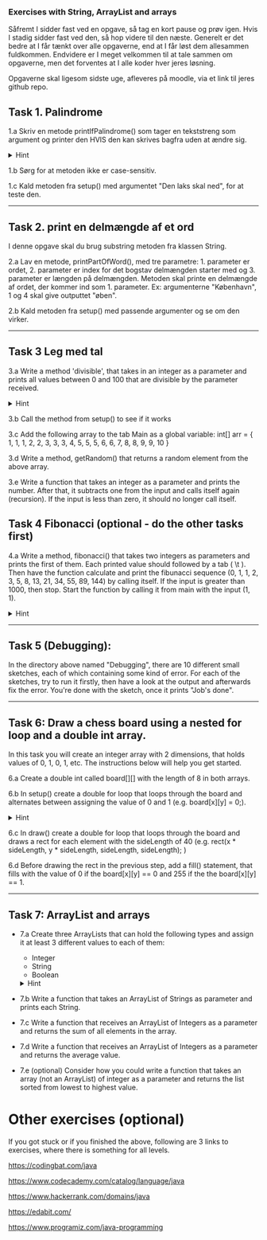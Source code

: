 ### Exercises with String, ArrayList and arrays


Såfremt I sidder fast ved en opgave, så tag en kort pause og prøv igen. Hvis I stadig sidder fast ved den, så hop videre til den næste.
Generelt er det bedre at I får tænkt over alle opgaverne, end at I får løst dem allesammen fuldkommen. 
Endvidere er I meget velkommen til at tale sammen om opgaverne, men det forventes at I alle koder hver jeres løsning. 


Opgaverne skal ligesom sidste uge, afleveres på moodle, via et link til jeres github repo. 


## Task 1. Palindrome

  1.a Skriv en metode printIfPalindrome() som tager en tekststreng som argument og printer den HVIS den kan skrives bagfra uden at ændre sig. 
  <details>
  <summary>Hint</summary>
  <p>Lad dig inspirere i dokumentationen for String klassen</p>
</details>
  
  1.b Sørg for at metoden ikke er case-sensitiv.
  
  1.c Kald metoden fra setup() med argumentet "Den laks skal ned", for at teste den.

---

## Task 2. print en delmængde af et ord

I denne opgave skal du brug substring metoden fra klassen String.

2.a Lav en metode, printPartOfWord(), med tre parametre: 1. parameter er ordet, 2. parameter er index for det bogstav delmængden starter med og 3.  parameter er længden på delmængden. Metoden skal printe en delmængde af ordet, der kommer ind som 1. parameter. 
Ex: argumenterne "København", 1 og 4  skal give outputtet "øben". 

2.b Kald metoden fra setup() med passende argumenter og se om den virker. 


---


## Task 3 Leg med tal
3.a Write a method 'divisible', that takes in an integer as a parameter and prints all values between 0 and 100 that are divisible by the parameter received. 
<details>
  <summary>Hint</summary>
  <p>you need to use the % operator</p>
</details>

3.b Call the method from setup() to see if it works

3.c Add the following array to the tab Main as a global variable: int[] arr = { 1, 1, 1, 2, 2, 3, 3, 3, 4, 5, 5, 5, 6, 6, 7, 8, 8, 9, 9, 10 }

3.d Write a method, getRandom() that returns a random element from the above array.

3.e Write a function that takes an integer as a parameter and prints the number. After that, it subtracts one from the input and calls itself again (recursion). If the input is less than zero, it should no longer call itself. 


## Task 4 Fibonacci (optional - do the other tasks first)
4.a Write a method, fibonacci() that takes two integers as parameters and prints the first of them.
 Each printed value should followed by a tab ( \\t ). Then have the function calculate and print the fibunacci sequence (0, 1, 1, 2, 3, 5, 8, 13, 21, 34, 55, 89, 144) by calling itself. If the input is greater than 1000, then stop. Start the function by calling it from main with the input (1, 1).
 <details>
  <summary>Hint</summary>
  <p>how to calculate the fibonacci sequence: https://en.wikipedia.org/wiki/Fibonacci_number</p>
</details>


---

## Task 5 (Debugging):
In the directory above named "Debugging", there are 10 different small sketches, each of which containing some kind of error. For each of the sketches, try to run it firstly, then have a look at the output and afterwards fix the error. You're done with the sketch, once it prints "Job's done". 

---

## Task 6: Draw a chess board using a nested for loop and a double int array. 
In this task you will create an integer array with 2 dimensions, that holds values of 0, 1, 0, 1, etc. The instructions below will help you get started. 

6.a Create a double int called board[][] with the length of 8 in both arrays. 

6.b In setup() create a double for loop that loops through the board and alternates between assigning the value of 0 and 1 (e.g. board[x][y] = 0;). 
<details>
  <summary>Hint</summary>
  <p>use the modulus operator</p>
</details>


6.c In draw() create a double for loop that loops through the board and draws a rect for each element with the sideLength of 40 (e.g. rect(x * sideLength, y * sideLength, sideLength, sideLength); )

6.d Before drawing the rect in the previous step, add a fill() statement, that fills with the value of 0 if the board[x][y] == 0 and  255 if the the board[x][y] == 1.

---


## Task 7: ArrayList and arrays

- 7.a Create three ArrayLists that can hold the following types and assign it at least 3 different values to each of them: 
  - Integer
  - String 
  - Boolean 
  
  <details>
  <summary>Hint</summary>
  <p>ArrayLists can not contain primitive types such as int or boolean. But we can use the Java classes Integer and Boolean instead. We can still add numbers and truth-values to the ArrayLists (for example 17 or false) and we can read the elements from the ArrayList() via get as ints and booleans. </p>
</details>

- 7.b Write a function that takes an ArrayList of Strings as parameter and prints each String.

- 7.c Write a function that receives an ArrayList of Integers as a parameter and returns the sum of all elements in the array.

- 7.d Write a function that receives an ArrayList of Integers as a parameter and returns the average value. 

- 7.e (optional) Consider how you could write a function that takes an array (not an ArrayList) of integer as a parameter and returns the list sorted from lowest to highest value.

# Other exercises (optional)
If you got stuck or if you finished the above, following are 3 links to exercises, where there is something for all levels.

https://codingbat.com/java 

https://www.codecademy.com/catalog/language/java 
 
https://www.hackerrank.com/domains/java 

https://edabit.com/ 

https://www.programiz.com/java-programming 
